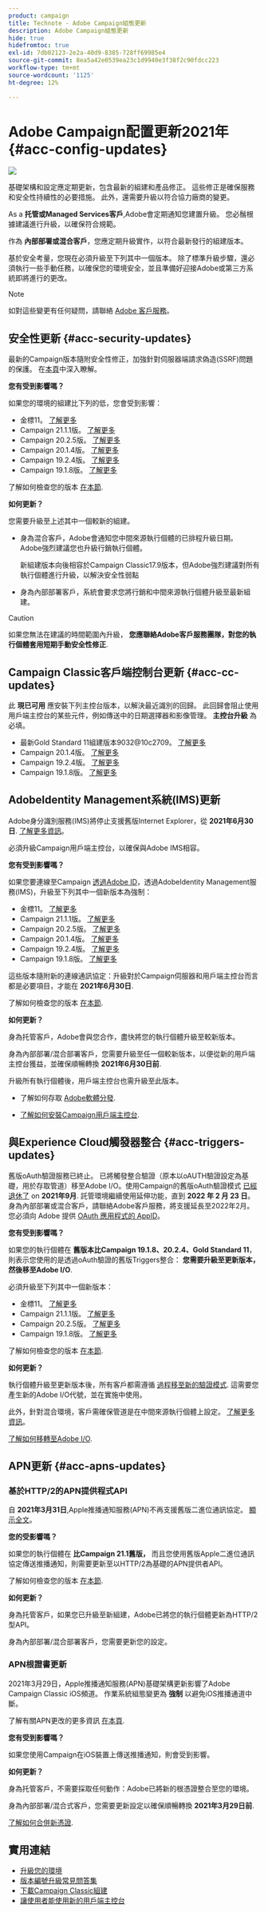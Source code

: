 ```yaml
---
product: campaign
title: Technote - Adobe Campaign組態更新
description: Adobe Campaign組態更新
hide: true
hidefromtoc: true
exl-id: 7db02123-2e2a-40d9-8385-728ff69985e4
source-git-commit: 8ea5a42e0539ea23c1d9940e3f38f2c90fdcc223
workflow-type: tm+mt
source-wordcount: '1125'
ht-degree: 12%

---
```


# Adobe Campaign配置更新2021年 {#acc-config-updates}

![](../../assets/v7-only.svg)

基礎架構和設定應定期更新，包含最新的組建和產品修正。 這些修正是確保服務和安全性持續性的必要措施。 此外，還需要升級以符合協力廠商的變更。

As a **托管或Managed Services客戶**,Adobe會定期通知您建置升級。 您必鬚根據建議進行升級，以確保符合規範。

作為 **內部部署或混合客戶**，您應定期升級實作，以符合最新發行的組建版本。

基於安全考量，您現在必須升級至下列其中一個版本。 除了標準升級步驟，還必須執行一些手動任務，以確保您的環境安全，並且準備好迎接Adobe或第三方系統即將進行的更改。

>[!NOTE]
>
>如對這些變更有任何疑問，請聯絡 [Adobe 客戶服務](https://helpx.adobe.com/tw/enterprise/admin-guide.html/enterprise/using/support-for-experience-cloud.ug.html)。

## 安全性更新 {#acc-security-updates}

最新的Campaign版本隨附安全性修正，加強針對伺服器端請求偽造(SSRF)問題的保護。 在[本頁](https://helpx.adobe.com/tw/security/products/campaign/apsb21-04.html)中深入瞭解。

**您有受到影響嗎？**

如果您的環境的組建比下列的低，您會受到影響：

* 金標11。 [了解更多](../../rn/using/gold-standard.md)
* Campaign 21.1.1版。 [了解更多](../../rn/using/latest-release.md)
* Campaign 20.2.5版。 [了解更多](../../rn/using/release--2020.md#release-20-2-5-build-9188)
* Campaign 20.1.4版。 [了解更多](../../rn/using/release--2020.md#release-20-1-4-build-9126)
* Campaign 19.2.4版。 [了解更多](../../rn/using/release--2019.md#release-19-2-4-build-9082)
* Campaign 19.1.8版。 [了解更多](../../rn/using/release--2019.md#release-19-1-8-build-9039)

了解如何檢查您的版本 [在本節](../../platform/using/launching-adobe-campaign.md#getting-your-campaign-version).

**如何更新？**

您需要升級至上述其中一個較新的組建。

* 身為混合客戶，Adobe會通知您中間來源執行個體的已排程升級日期。 Adobe強烈建議您也升級行銷執行個體。

   新組建版本向後相容於Campaign Classic17.9版本，但Adobe強烈建議對所有執行個體進行升級，以解決安全性弱點

* 身為內部部署客戶，系統會要求您將行銷和中間來源執行個體升級至最新組建。

>[!CAUTION]
>
>如果您無法在建議的時間範圍內升級， **您應聯絡Adobe客戶服務團隊，對您的執行個體套用短期手動安全性修正**.

## Campaign Classic客戶端控制台更新  {#acc-cc-updates}

此 **現已可用** 應安裝下列主控台版本，以解決最近識別的回歸。 此回歸會阻止使用用戶端主控台的某些元件，例如傳送中的日期選擇器和影像管理。 **主控台升級** 為必填。

* 最新Gold Standard 11組建版本9032@10c2709。 [了解更多](../../rn/using/gold-standard.md)
* Campaign 20.1.4版。 [了解更多](../../rn/using/release--2020.md#release-20-1-4-build-9126)
* Campaign 19.2.4版。 [了解更多](../../rn/using/release--2019.md#release-19-2-4-build-9082)
* Campaign 19.1.8版。 [了解更多](../../rn/using/release--2019.md#release-19-1-8-build-9039)

## AdobeIdentity Management系統(IMS)更新

Adobe身分識別服務(IMS)將停止支援舊版Internet Explorer，從 **2021年6月30日**. [了解更多資訊](https://helpx.adobe.com/x-productkb/global/update-operating-system-and-browser.html)。

必須升級Campaign用戶端主控台，以確保與Adobe IMS相容。

**您有受到影響嗎？**

如果您要連線至Campaign [透過Adobe ID](../../integrations/using/about-adobe-id.md)，透過AdobeIdentity Management服務(IMS)，升級至下列其中一個新版本為強制：

* 金標11。 [了解更多](../../rn/using/gold-standard.md)
* Campaign 21.1.1版。 [了解更多](../../rn/using/latest-release.md)
* Campaign 20.2.5版。 [了解更多](../../rn/using/release--2020.md#release-20-2-5-build-9188)
* Campaign 20.1.4版。 [了解更多](../../rn/using/release--2020.md#release-20-1-4-build-9126)
* Campaign 19.2.4版。 [了解更多](../../rn/using/release--2019.md#release-19-2-4-build-9082)
* Campaign 19.1.8版。 [了解更多](../../rn/using/release--2019.md#release-19-1-8-build-9039)

這些版本隨附新的連線通訊協定：升級對於Campaign伺服器和用戶端主控台而言都是必要項目，才能在 **2021年6月30日**.

了解如何檢查您的版本 [在本節](../../platform/using/launching-adobe-campaign.md#getting-your-campaign-version).

**如何更新？**

身為托管客戶，Adobe會與您合作，盡快將您的執行個體升級至較新版本。

身為內部部署/混合部署客戶，您需要升級至任一個較新版本，以便從新的用戶端主控台獲益，並確保順暢轉換 **2021年6月30日前**.

升級所有執行個體後，用戶端主控台也需升級至此版本。

* 了解如何存取 [Adobe軟體分發](https://experienceleague.adobe.com/docs/experience-cloud/software-distribution/home.html?lang=en).

* [了解如何安裝Campaign用戶端主控台](../../installation/using/installing-the-client-console.md).

## 與Experience Cloud觸發器整合 {#acc-triggers-updates}

舊版oAuth驗證服務已終止。 已將觸發整合驗證（原本以oAUTH驗證設定為基礎，用於存取管道）移至Adobe I/O。使用Campaign的舊版oAuth驗證模式 [已經退休了](https://experienceleaguecommunities.adobe.com/t5/adobe-analytics-discussions/adobe-analytics-legacy-api-end-of-life-notice/td-p/385411) on **2021年9月**. 託管環境繼續使用延伸功能，直到 **2022 年 2 月 23 日**。身為內部部署或混合客戶，請聯絡Adobe客戶服務，將支援延長至2022年2月。 您必須向 Adobe 提供 [OAuth 應用程式的 AppID](../../integrations/using/configuring-pipeline.md?lang=en#step-optional)。

**您有受到影響嗎？**

如果您的執行個體在 **舊版本比Campaign 19.1.8、20.2.4、Gold Standard 11**，則表示您使用的是透過oAuth驗證的舊版Triggers整合： **您需要升級至更新版本，然後移至Adobe I/O**.

必須升級至下列其中一個新版本：

* 金標11。 [了解更多](../../rn/using/gold-standard.md)
* Campaign 21.1.1版。 [了解更多](../../rn/using/latest-release.md)
* Campaign 20.2.5版。 [了解更多](../../rn/using/release--2020.md#release-20-2-5-build-9188)
* Campaign 19.1.8版。 [了解更多](../../rn/using/release--2019.md#release-19-1-8-build-9039)

了解如何檢查您的版本 [在本節](../../platform/using/launching-adobe-campaign.md#getting-your-campaign-version).

**如何更新？**

執行個體升級至更新版本後，所有客戶都需遵循 [過程移至新的驗證模式](../../integrations/using/configuring-adobe-io.md). 這需要您產生新的Adobe I/O代號，並在實施中使用。  

此外，針對混合環境，客戶需確保管道是在中間來源執行個體上設定。 [了解更多資訊](../../integrations/using/configuring-pipeline.md)。

[了解如何移轉至Adobe I/O](../../integrations/using/configuring-adobe-io.md).

## APN更新 {#acc-apns-updates}

### 基於HTTP/2的APN提供程式API

自 **2021年3月31日**,Apple推播通知服務(APN)不再支援舊版二進位通訊協定。 [顯示全文](https://developer.apple.com/news/?id=c88acm2b)。

**您的受影響嗎？**

如果您的執行個體在 **比Campaign 21.1舊版，** 而且您使用舊版Apple二進位通訊協定傳送推播通知，則需要更新至以HTTP/2為基礎的APN提供者API。

了解如何檢查您的版本 [在本節](../../platform/using/launching-adobe-campaign.md#getting-your-campaign-version).

**如何更新？**

身為托管客戶，如果您已升級至新組建，Adobe已將您的執行個體更新為HTTP/2型API。

身為內部部署/混合部署客戶，您需要更新您的設定。

### APN根證書更新

2021年3月29日，Apple推播通知服務(APN)基礎架構更新影響了Adobe Campaign Classic iOS頻道。 作業系統組態變更為 **強制** 以避免iOS推播通道中斷。

了解有關APN更改的更多資訊 [在本頁](https://developer.apple.com/news/?id=7gx0a2lp).

**您有受到影響嗎？**

如果您使用Campaign在iOS裝置上傳送推播通知，則會受到影響。

**如何更新？**

身為托管客戶，不需要採取任何動作：Adobe已將新的根憑證整合至您的環境。

身為內部部署/混合式客戶，您需要更新設定以確保順暢轉換 **2021年3月29日前**.

[了解如何合併新憑證](ios-certificate-update.md).

## 實用連結

* [升級您的環境](../../production/using/build-upgrade.md)
* [版本編號升級常見問答集](../../platform/using/faq-build-upgrade.md)
* [下載Campaign Classic組建](https://experience.adobe.com/#/downloads/content/software-distribution/en/campaign.html)
* [讓使用者能使用新的用戶端主控台](../../installation/using/client-console-availability-for-windows.md)

